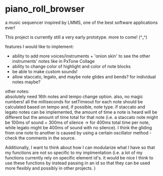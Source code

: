 # piano_roll_browser    
a music sequencer inspired by LMMS, one of the best software applications ever!     
    
This project is currently still a very early prototype. more to come! (^_^\)    
    
features I would like to implement:    
- ability to add more voices/instruments + 'onion skin' to see the other instruments' notes like in PxTone Collage    
- ability to change color of highlight and color of note blocks    
- be able to make custom sounds!    
- allow staccato, legato, and maybe note glides and bends? for individual notes maybe?    
    
other notes:    
absolutely need 16th notes and tempo change option. also, no magic numbers! all the milliseconds for setTimeout for each note should be calculated based on tempo and, if possible, note type. if staccato and legato notes can be implemented, the amount of time a note is heard will be different but the amount of time total for that note (i.e. a staccato note might be 100ms of sound + 300ms of silence -> for 400ms total time per note, while legato might be 400ms of sound with no silence). I think the gliding from one note to another is caused by using a certain oscillator method - check the comments in the source.
    
Additionally, I want to think about how I can modularize what I have so that my functions are not so specific to my implmentation (i.e. a lot of my functions currently rely on specific element id's. it would be nice I think to use these functions by instead passing in an id so that they can be used more flexibly and possibly in other projects. )

